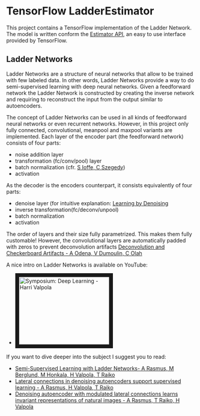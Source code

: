 # TensorFlow LadderEstimator
This project contains a TensorFlow implementation of the Ladder Network. The model is written conform the [Estimator API](https://www.tensorflow.org/programmers_guide/estimators), an easy to use interface provided by TensorFlow.
## Ladder Networks
Ladder Networks are a structure of neural networks that allow to be trained with few labeled data. In other words, Ladder Networks provide a way to do semi-supervised learning with deep neural networks. Given a feedforward network the Ladder Network is constructed by creating the inverse network and requiring to reconstruct the input from the output similar to autoencoders.

The concept of Ladder Networks can be used in all kinds of feedforward neural networks or even recurrent networks. However, in this project only fully connected, convolutional, meanpool and maxpool variants are implemented. Each layer of the encoder part (the feedforward network) consists of four parts:

- noise addition layer
- transformation (fc/conv/pool) layer
- batch normalization (cfr. [S Ioffe, C Szegedy](http://www.jmlr.org/proceedings/papers/v37/ioffe15.html))
- activation 

As the decoder is the encoders counterpart, it consists equivalently of four parts:
- denoise layer (for intuitive explanation: [Learning by Denoising](https://thecuriousaicompany.com/another-test-learning-by-denoising-part-1-what-and-why-of-denoising/)
- inverse transformation(fc/deconv/unpool)
- batch normalization
- activation

The order of layers and their size fully parametrized. This makes them fully customable! However, the convolutional layers are automatically padded with zeros to prevent deconvolution artifacts [Deconvolution and Checkerboard Artifacts - A Odena, V Dumoulin, C Olah](https://distill.pub/2016/deconv-checkerboard/)

A nice intro on Ladder Networks is available on YouTube: 
- <a href="http://www.youtube.com/watch?feature=player_embedded&v=ZlyqNiPFu2s
" target="_blank"><img src="http://img.youtube.com/vi/ZlyqNiPFu2s/0.jpg" 
alt="Symposium: Deep Learning - Harri Valpola" width="240" height="180" border="10" /></a>

If you want to dive deeper into the subject I suggest you to read: 
- [Semi-Supervised Learning with Ladder Networks- A Rasmus, M Berglund, M Honkala, H Valpola, T Raiko](http://papers.nips.cc/paper/5947-semi-supervised-learning-with-ladder-networks.pdf)
- [Lateral connections in denoising autoencoders support supervised learning - A Rasmus, H Valpola, T Raiko](https://arxiv.org/pdf/1504.08215.pdf)
- [Denoising autoencoder with modulated lateral connections learns invariant representations of natural images - A Rasmus, T Raiko, H Valpola ](https://arxiv.org/pdf/1412.7210.pdf)

